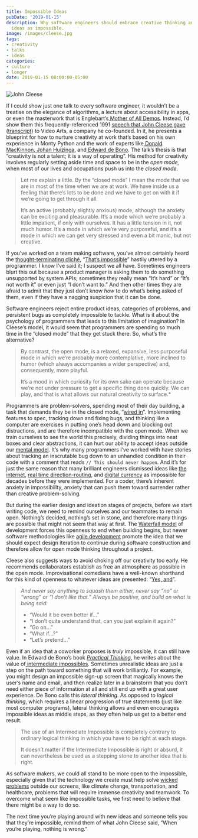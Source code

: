 ```yaml
---
title: Impossible Ideas
pubDate: '2019-01-15'
description: Why software engineers should embrace creative thinking and stop dismissing
  ideas as impossible.
image: /images/cleese.jpg
tags:
- creativity
- talks
- ideas
categories:
- culture
- longer
date: 2019-01-15 00:00:00-05:00
---
```


![John Cleese](/images/cleese.jpg)

If I could show just one talk to every software engineer, it wouldn’t be a treatise on the elegance of algorithms, a lecture about accessibility in apps, or even the masterwork that is Englebart’s[ Mother of All Demos](https://en.wikipedia.org/wiki/The_Mother_of_All_Demos). Instead, I’d show them this frequently-referenced 1991 [speech that John Cleese gave](https://youtu.be/Pb5oIIPO62g) ([transcript](https://genius.com/John-cleese-lecture-on-creativity-annotated)) to Video Arts, a company he co-founded. In it, he presents a blueprint for how to nurture creativity at work that’s based on his own experience in Monty Python and the work of experts like[ Donald MacKinnon](https://en.wikipedia.org/wiki/Donald_W._MacKinnon),[ Johan Huizinga](https://en.m.wikipedia.org/wiki/Johan_Huizinga), and[ Edward de Bono](https://en.m.wikipedia.org/wiki/Edward_de_Bono). The talk’s thesis is that “creativity is not a talent; it is a way of operating”. His method for creativity involves regularly setting aside time and space to be in the *open mode,* when most of our lives and occupations push us into the *closed mode*.

<!-- more -->

> Let me explain a little. By the “closed mode” I mean the mode that we are in most of the time when we are at work. We have inside us a feeling that there’s lots to be done and we have to get on with it if we’re going to get through it all.
>
> It’s an active (probably slightly anxious) mode, although the anxiety can be exciting and pleasurable. It’s a mode which we’re probably a little impatient, if only with ourselves. It has a little tension in it, not much humor. It’s a mode in which we’re very purposeful, and it’s a mode in which we can get very stressed and even a bit manic, but not creative.

If you’ve worked on a team making software, you’ve almost certainly heard the [thought-terminating cliché](https://en.wikipedia.org/wiki/Thought-terminating_clich%C3%A9), “[That’s impossible](https://hackernoon.com/shit-programmers-say-translated-946849c2fbd4)” hastily uttered by a programmer. I know I’ve said it; I suspect we all have. Sometimes engineers blurt this out because a product manager is asking them to do something unsupported by system APIs; sometimes they really mean “It’s hard” or “It’s not worth it” or even just “I don’t want to.” And then other times they are afraid to admit that they just don’t know *how* to do what’s being asked of them, even if they have a nagging suspicion that it can be done.

Software engineers reject entire product ideas, categories of problems, and persistent bugs as completely impossible to tackle. What is it about the psychology of programmers that leads to this limitation of imagination? In Cleese’s model, it would seem that programmers are spending so much time in the “closed mode” that they get stuck there. So, what’s the alternative?

> By contrast, the open mode, is a relaxed, expansive, less purposeful mode in which we’re probably more contemplative, more inclined to humor (which always accompanies a wider perspective) and, consequently, more playful.
>
> It’s a mood in which curiosity for its own sake can operate because we’re not under pressure to get a specific thing done quickly. We can play, and that is what allows our natural creativity to surface.*

Programmers are problem-solvers, spending most of their day building, a task that demands they be in the closed mode, “[wired in](https://www.quora.com/What-does-it-mean-to-be-wired-in)”. Implementing features to spec, tracking down and fixing bugs, and thinking like a computer are exercises in putting one’s head down and blocking out distractions, and are therefore incompatible with the open mode. When we train ourselves to see the world this precisely, dividing things into neat boxes and clear abstractions, it can hurt our ability to accept ideas outside our [mental model](https://en.wikipedia.org/wiki/Mental_model). It’s why many programmers I’ve worked with have stories about tracking an inscrutable bug down to an unhandled condition in their code with a comment that reads `// This should never happen`. And it’s for just the same reason that many brilliant engineers dismissed ideas like [the internet](https://www.forbes.com/sites/gregsatell/2015/06/20/how-the-impossible-becomes-possible/#42779223d70f), [real time direction-routing](https://twitter.com/apike/status/1084598066005475330), and [digital currency](https://twitter.com/awwright/status/1084600745649819649) as impossible for decades before they were implemented. For a coder, there’s inherent anxiety in impossibiilty, anxiety that can push them toward surrender rather than creative problem-solving.

But during the earlier design and ideation stages of projects, before we start writing code, we need to remind ourselves and our teammates to remain open. Nothing’s decided, nothing’s set in stone, and therefore many things are possible that might not seem that way at first. The [Waterfall model](https://en.wikipedia.org/wiki/Waterfall_model) of development forces this openness to end when building begins, but newer software methodologies like [agile development](https://en.wikipedia.org/wiki/Agile_software_development) promote the idea that we should expect design iteration to continue during software construction and therefore allow for open mode thinking throughout a project.

Cleese also suggests ways to avoid choking off our creativity too early. He recommends collaborators establish as free an atmosphere as possible in the open mode. Improvisational comedians have a well-known shorthand for this kind of openness to whatever ideas are presented: “[Yes, and](https://en.wikipedia.org/wiki/Yes,_and...)”.

> *And never say anything to squash them either, never say “no” or “wrong” or “I don’t like that.” Always be positive, and build on what is being said:*
>
> * “Would it be even better if…”
> * “I don’t quite understand that, can you just explain it again?”
> * “Go on…”
> * “What if…?”
> * “Let’s pretend…”

Even if an idea that a coworker proposes is *truly* impossible, it can still have value. In Edward de Bono’s book [*Practical Thinking*](https://www.goodreads.com/book/show/1211068.Practical_Thinking), he writes about the value of[ intermediate impossibles](https://books.google.com/books/about/Practical_Thinking.html?id=thgiDgAAQBAJ). Sometimes unrealistic ideas are just a step on the path toward something that will work brilliantly. For example, you might design an impossible sign-up screen that magically knows the user’s name and email, and then realize later in a brainstorm that you don’t need either piece of information at all and still end up with a great user experience. De Bono calls this *lateral thinking*. As opposed to *logical thinking*, which requires a linear progression of true statements (just like most computer programs), lateral thinking allows and even encourages impossible ideas as middle steps, as they often help us get to a better end result.

> The use of an Intermediate Impossible is completely contrary to ordinary logical thinking in which you have to be right at each stage.
>
> It doesn’t matter if the Intermediate Impossible is right or absurd, it can nevertheless be used as a stepping stone to another idea that is right.

As software makers, we could all stand to be more open to the impossible, especially given that the technology we create must help solve [wicked problems](https://en.wikipedia.org/wiki/Wicked_problem) outside our screens, like climate change, transportation, and healthcare, problems that will require immense creativity and teamwork. To overcome what seem like impossible tasks, we first need to believe that there might be a way to do so.

The next time you’re playing around with new ideas and someone tells you that they’re impossible, remind them of what John Cleese said, ”When you’re playing, nothing is wrong.”
